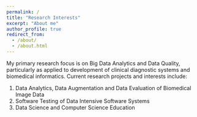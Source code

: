 ```yaml
---
permalink: /
title: "Research Interests"
excerpt: "About me"
author_profile: true
redirect_from: 
  - /about/
  - /about.html
---
```


My primary research focus is on Big Data Analytics and Data Quality, particularly as applied to development of clinical diagnostic systems and biomedical informatics. Current research projects and interests include:

1. Data Analytics, Data Augmentation and Data Evaluation of Biomedical Image Data
2. Software Testing of Data Intensive Software Systems
3. Data Science and Computer Science Education
